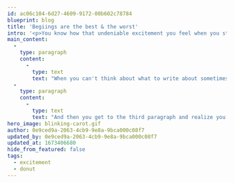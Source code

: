 ```yaml
---
id: ac06c104-6d27-4609-9172-00b602c78784
blueprint: blog
title: 'Begiings are the best & the worst'
intro: '<p>You know how that undeniable excitement you feel when you start a new project is always followed by: &quot;<em>Okay but like...where do I start?</em>&quot; Yeah, that part sucks.</p>'
main_content:
  -
    type: paragraph
    content:
      -
        type: text
        text: "When you can't think about what to write about sometimes the only thing you can do is write about not having anything to write about. You could mention how you hate it when you don't know where to start, and perhaps follow that up with a sentence about how writing about not knowing what to write about is a good place to begin writing."
  -
    type: paragraph
    content:
      -
        type: text
        text: "And then you get to the third paragraph and realize you haven't actually written about anything except not having anything to write about but it's the third paragraph so are you wrong or are you a genius?"
hero_image: blinking-carot.gif
author: 0e9ced9a-2063-4cb9-9e8a-9bca000c08f7
updated_by: 0e9ced9a-2063-4cb9-9e8a-9bca000c08f7
updated_at: 1673406680
hide_from_featured: false
tags:
  - excitement
  - donut
---
```

